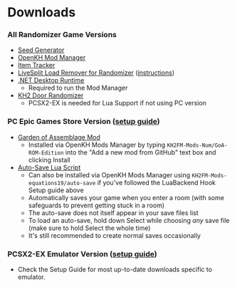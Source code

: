 # Downloads

### All Randomizer Game Versions

* [Seed Generator](https://github.com/tommadness/KH2Randomizer/releases/download/v3.1.0-beta/KH2.Randomizer.exe)
* [OpenKH Mod Manager](https://github.com/aliosgaming/OpenKh/releases/latest/download/OpenKH.Mod.Manager.zip)
* [Item Tracker](https://github.com/Dee-Ayy/KH2Tracker/releases/latest/download/KhTracker.exe)
* [LiveSplit Load Remover for Randomizer](https://github.com/aliosgaming/KH2FM_Load_Remover-FOR-RANDOMIZER/releases)
  ([instructions](https://github.com/aliosgaming/KH2FM_Load_Remover-FOR-RANDOMIZER/blob/main/README.md))
* [.NET Desktop Runtime](https://download.visualstudio.microsoft.com/download/pr/52d6ef78-d4ec-4713-9e01-eb8e77276381/e58f307cda1df61e930209b13ecb47a4/windowsdesktop-runtime-6.0.25-win-x64.exe)
    * Required to run the Mod Manager
* [KH2 Door Randomizer](https://github.com/MainMemory/KH2DoorRando/releases/latest)
    * PCSX2-EX is needed for Lua Support if not using PC version

### PC Epic Games Store Version ([setup guide](../setup/Panacea-ModLoader/index.md))

* [Garden of Assemblage Mod](https://github.com/KH2FM-Mods-Num/GoA-ROM-Edition/releases)
    * Installed via OpenKH Mods Manager by typing `KH2FM-Mods-Num/GoA-ROM-Edition` into the "Add a new mod from GitHub"
      text box and clicking Install
* [Auto-Save Lua Script](https://raw.githubusercontent.com/Denhonator/KHPCSpeedrunTools/main/2FMMods/scripts/2fmAutosave.lua)
    * Can also be installed via OpenKH Mods Manager using `KH2FM-Mods-equations19/auto-save` if you've followed the
      LuaBackend Hook Setup guide above
    * Automatically saves your game when you enter a room (with some safeguards to prevent getting stuck in a room)
    * The auto-save does not itself appear in your save files list
    * To load an auto-save, hold down Select while choosing _any_ save file (make sure to hold Select the whole time)
    * It's still recommended to create normal saves occasionally



### PCSX2-EX Emulator Version ([setup guide](../setup/pcsx2-ex-setup/pcsx2-ex-setup.md))

* Check the Setup Guide for most up-to-date downloads specific to emulator.
